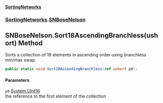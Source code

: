 #### [SortingNetworks](./index.md 'index')
### [SortingNetworks](./SortingNetworks.md 'SortingNetworks').[SNBoseNelson](./SortingNetworks-SNBoseNelson.md 'SortingNetworks.SNBoseNelson')
## SNBoseNelson.Sort18AscendingBranchless(ushort) Method
Sorts a collection of 18 elements in ascending order using branchless min/max swap.  
```csharp
public static void Sort18AscendingBranchless(ref ushort p0);
```
#### Parameters
<a name='SortingNetworks-SNBoseNelson-Sort18AscendingBranchless(ushort)-p0'></a>
`p0` [System.UInt16](https://docs.microsoft.com/en-us/dotnet/api/System.UInt16 'System.UInt16')  
the reference to the first element of the collection  
  
